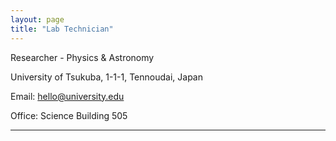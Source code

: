 ```yaml
---
layout: page
title: "Lab Technician"
---
```


Researcher - Physics & Astronomy

University of Tsukuba, 1-1-1, Tennoudai, Japan

Email: hello@university.edu

Office: Science Building 505

---

